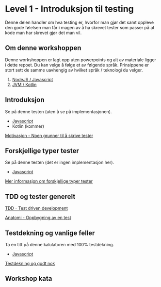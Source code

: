 Level 1 - Introduksjon til testing
==================================
Denne delen handler om hva testing er, hvorfor man gjør det samt oppleve den gode følelsen man får i magen
av å ha skrevet tester som passer på at kode man har skrevet gjør det man vil. 

Om denne workshoppen
--------------------
Denne workshoppen er lagt opp uten powerpoints og alt av materiale ligger i dette repoet. Du kan velge å følge et av 
følgende språk. Prinsippene er stort sett de samme uavhengig av hvilket språk / teknologi du velger.

1. [NodeJS / Javascript](node/README.md)
2. [JVM / Kotlin](jvm/README.md)

Introduksjon
------------
Se på denne testen (uten å se på implementasjonen).  

 * [Javascript](node/src/calculator.test.js) 
 * Kotlin (kommer)

[Motivasjon - Noen grunner til å skrive tester](lessons/01-hvorfor.md)

Forskjellige typer tester
-------------------------
Se på denne testen (det er ingen implementasjon her).

 * [Javascript](node/src/vg.test.js)

[Mer informasjon om forskjellige typer tester](lessons/02-typer.md)

TDD og tester generelt
----------------------
[TDD - Test driven development](lessons/03-tdd.md)

[Anatomi - Oppbygning av en test](lessons/04-anatomi.md)

Testdekning og vanlige feller
-----------------------------
Ta en titt på denne kalulatoren med 100% testdekning.

 * [Javascript](node/src/coverage-calculator.test.js)


[Testdekning og godt nok](lessons/05-coverage.md)

Workshop kata
-------------